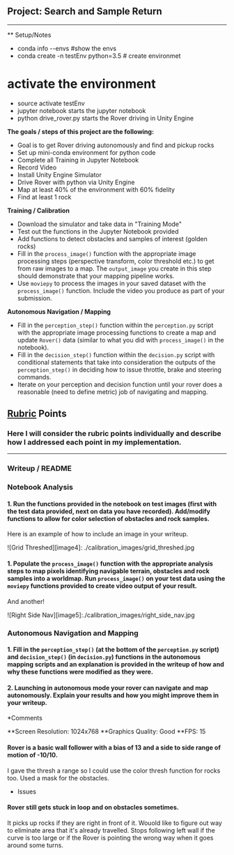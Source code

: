 ## Project: Search and Sample Return


---

** Setup/Notes
* conda info --envs #show the envs
* conda create -n testEnv python=3.5 # create environmet
# activate the environment
* source activate testEnv
* jupyter notebook starts the jupyter notebook
* python drive_rover.py starts the Rover driving in Unity Engine


**The goals / steps of this project are the following:**
* Goal is to get Rover driving autonomously and find and pickup rocks
* Set up mini-conda environment for python code
* Complete all Training in Jupyter Notebook
* Record Video
* Install Unity Engine Simulator
* Drive Rover with python via Unity Engine
* Map at least 40% of the environment with 60% fidelity
* Find at least 1 rock

**Training / Calibration**

* Download the simulator and take data in "Training Mode"
* Test out the functions in the Jupyter Notebook provided
* Add functions to detect obstacles and samples of interest (golden rocks)
* Fill in the `process_image()` function with the appropriate image processing steps (perspective transform, color threshold etc.) to get from raw images to a map.  The `output_image` you create in this step should demonstrate that your mapping pipeline works.
* Use `moviepy` to process the images in your saved dataset with the `process_image()` function.  Include the video you produce as part of your submission.

**Autonomous Navigation / Mapping**

* Fill in the `perception_step()` function within the `perception.py` script with the appropriate image processing functions to create a map and update `Rover()` data (similar to what you did with `process_image()` in the notebook).
* Fill in the `decision_step()` function within the `decision.py` script with conditional statements that take into consideration the outputs of the `perception_step()` in deciding how to issue throttle, brake and steering commands.
* Iterate on your perception and decision function until your rover does a reasonable (need to define metric) job of navigating and mapping.

[//]: # (Image References)

[image1]: ./misc/rover_image.jpg
[image2]: ./calibration_images/example_grid1.jpg
[image3]: ./calibration_images/example_rock1.jpg

## [Rubric](https://review.udacity.com/#!/rubrics/916/view) Points
### Here I will consider the rubric points individually and describe how I addressed each point in my implementation.

---
### Writeup / README


### Notebook Analysis
#### 1. Run the functions provided in the notebook on test images (first with the test data provided, next on data you have recorded). Add/modify functions to allow for color selection of obstacles and rock samples.
Here is an example of how to include an image in your writeup.

![Grid Threshed][image4]: ./calibration_images/grid_threshed.jpg

#### 1. Populate the `process_image()` function with the appropriate analysis steps to map pixels identifying navigable terrain, obstacles and rock samples into a worldmap.  Run `process_image()` on your test data using the `moviepy` functions provided to create video output of your result.
And another!

![Right Side Nav][image5]:./calibration_images/right_side_nav.jpg

### Autonomous Navigation and Mapping

#### 1. Fill in the `perception_step()` (at the bottom of the `perception.py` script) and `decision_step()` (in `decision.py`) functions in the autonomous mapping scripts and an explanation is provided in the writeup of how and why these functions were modified as they were.


#### 2. Launching in autonomous mode your rover can navigate and map autonomously.  Explain your results and how you might improve them in your writeup.

*Comments

**Screen Resolution: 1024x768
**Graphics Quality: Good
**FPS: 15

#### Rover is a basic wall follower with a bias of 13 and a side to side range of motion of -10/10.
I gave the thresh a range so I could use the color thresh function for rocks too. Used a mask for the obstacles.

* Issues
#### Rover still gets stuck in loop and on obstacles sometimes.
It picks up rocks if they are right in front of it.
Wouold like to figure out way to eliminate area that it's already travelled.
Stops following left wall if the curve is too large or if the Rover is pointing the wrong way when it goes around some turns.



